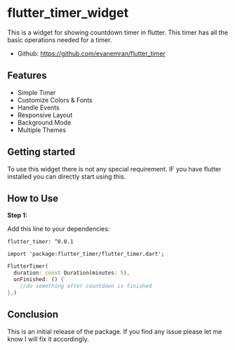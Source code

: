 # flutter_timer_widget

This is a widget for showing countdown timer in flutter. This timer has all the basic operations needed for a timer. 

* Github: https://github.com/evanemran/flutter_timer

## Features

* Simple Timer
* Customize Colors & Fonts
* Handle Events
* Responsive Layout
* Background Mode
* Multiple Themes

## Getting started

To use this widget there is not any special requirement. IF you have flutter installed you can directly start using this.

## How to Use

**Step 1:**

Add this line to your dependencies:

```
flutter_timer: ^0.0.1
```

```
import 'package:flutter_timer/flutter_timer.dart';
```

```dart
FlutterTimer(
  duration: const Duration(minutes: 5),
  onFinished: () {
    //do something after countdown is finished
},)
```

## Conclusion

This is an initial release of the package. If you find any issue please let me know I will fix it accordingly.

